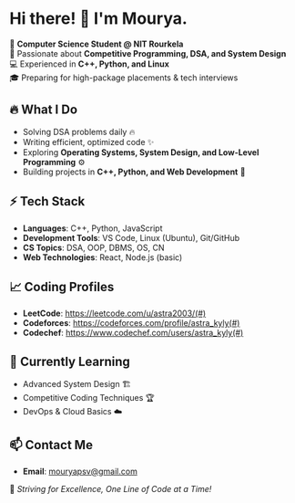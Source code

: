 # Hi there! 👋 I'm Mourya.  

🚀 **Computer Science Student @ NIT Rourkela**  
🎯 Passionate about **Competitive Programming, DSA, and System Design**  
💻 Experienced in **C++, Python, and Linux**  
🎓 Preparing for high-package placements & tech interviews  

## 🔥 What I Do  
- Solving DSA problems daily 🔥  
- Writing efficient, optimized code ✨  
- Exploring **Operating Systems, System Design, and Low-Level Programming** ⚙️  
- Building projects in **C++, Python, and Web Development** 🚀  

## ⚡ Tech Stack  
- **Languages**: C++, Python, JavaScript  
- **Development Tools**: VS Code, Linux (Ubuntu), Git/GitHub  
- **CS Topics**: DSA, OOP, DBMS, OS, CN  
- **Web Technologies**: React, Node.js (basic)  

## 📈 Coding Profiles  
- **LeetCode**: https://leetcode.com/u/astra2003/(#)  
- **Codeforces**: https://codeforces.com/profile/astra_kyly(#)  
- **Codechef**: https://www.codechef.com/users/astra_kyly(#)  

## 🌱 Currently Learning  
- Advanced System Design 🏗️  
- Competitive Coding Techniques 🏆  
- DevOps & Cloud Basics ☁️  

## 📫 Contact Me  
- **Email**: mouryapsv@gmail.com

🚀 _Striving for Excellence, One Line of Code at a Time!_

